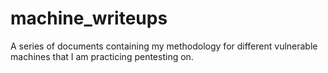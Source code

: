 # machine_writeups
A series of documents containing my methodology for different vulnerable machines that I am practicing pentesting on.
